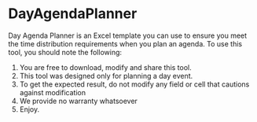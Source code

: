 # DayAgendaPlanner
Day Agenda Planner is an Excel template you can use to ensure you meet the time distribution requirements when you plan an agenda. To use this tool, you should note the following:
1. You are free to download, modify and share this tool.
2. This tool was designed only for planning a day event.
3. To get the expected result, do not modify any field or cell that cautions against modification
4. We provide no warranty whatsoever
5. Enjoy.
